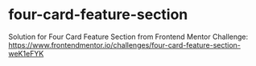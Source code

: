 # four-card-feature-section
 Solution for Four Card Feature Section from Frontend Mentor Challenge: https://www.frontendmentor.io/challenges/four-card-feature-section-weK1eFYK
